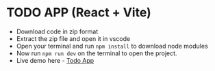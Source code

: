 # TODO APP (React + Vite)

- Download code in zip format
- Extract the zip file and open it in vscode 
- Open your terminal and run `npm install` to download node modules
- Now run `npm run dev` on the terminal to open the project.
- Live demo here - [Todo App](https://abhaytodowebapp.netlify.app/)